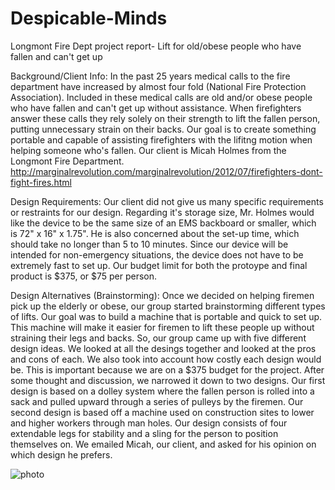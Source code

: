 Despicable-Minds
=================

Longmont Fire Dept project report-
Lift for old/obese people who have fallen and can't get up

Background/Client Info:
  In the past 25 years medical calls to the fire department have increased by almost four fold (National Fire Protection Association). Included in these medical calls are old and/or obese people who have fallen and can't get up without assistance. When firefighters answer these calls they rely solely on their strength to lift the fallen person, putting unnecessary strain on their backs. Our goal is to create something portable and capable of assisting firefighters with the lifitng motion when helping someone who's fallen. Our client is Micah Holmes from the Longmont Fire Department.
http://marginalrevolution.com/marginalrevolution/2012/07/firefighters-dont-fight-fires.html

Design Requirements:
  Our client did not give us many specific requirements or restraints for our design. Regarding it's storage size, Mr. Holmes would like the device to be the same size of an EMS backboard or smaller, which is 72" x 16" x 1.75". He is also concerned about the set-up time, which should take no longer than 5 to 10 minutes. Since our device will be intended for non-emergency situations, the device does not have to be extremely fast to set up. Our budget limit for both the protoype and final product is $375, or $75 per person.

Design Alternatives (Brainstorming): 
  Once we decided on helping firemen pick up the elderly or obese, our group started brainstorming different types of lifts. Our goal was to build a machine that is portable and quick to set up. This machine will make it easier for firemen to lift these people up without straining their legs and backs. So, our group came up with five different design ideas. We looked at all the desings together and looked at the pros and cons of each. We also took into account how costly each design would be. This is important because we are on a $375 budget for the project. After some thought and discussion, we narrowed it down to two designs. Our first design is based on a dolley system where the fallen person is rolled into a sack and pulled upward through a series of pulleys by the firemen. Our second design is based off a machine used on construction sites to lower and higher workers through man holes. Our design consists of four extendable legs for stability and a sling for the person to position themselves on. We emailed Micah, our client, and asked for his opinion on which design he prefers. 
  
  
![photo](https://cloud.githubusercontent.com/assets/9001064/4530174/57618286-4d7e-11e4-9a9a-c516f5e41c5a.JPG)

